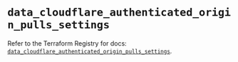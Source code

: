 # `data_cloudflare_authenticated_origin_pulls_settings`

Refer to the Terraform Registry for docs: [`data_cloudflare_authenticated_origin_pulls_settings`](https://registry.terraform.io/providers/cloudflare/cloudflare/5.7.0/docs/data-sources/authenticated_origin_pulls_settings).
